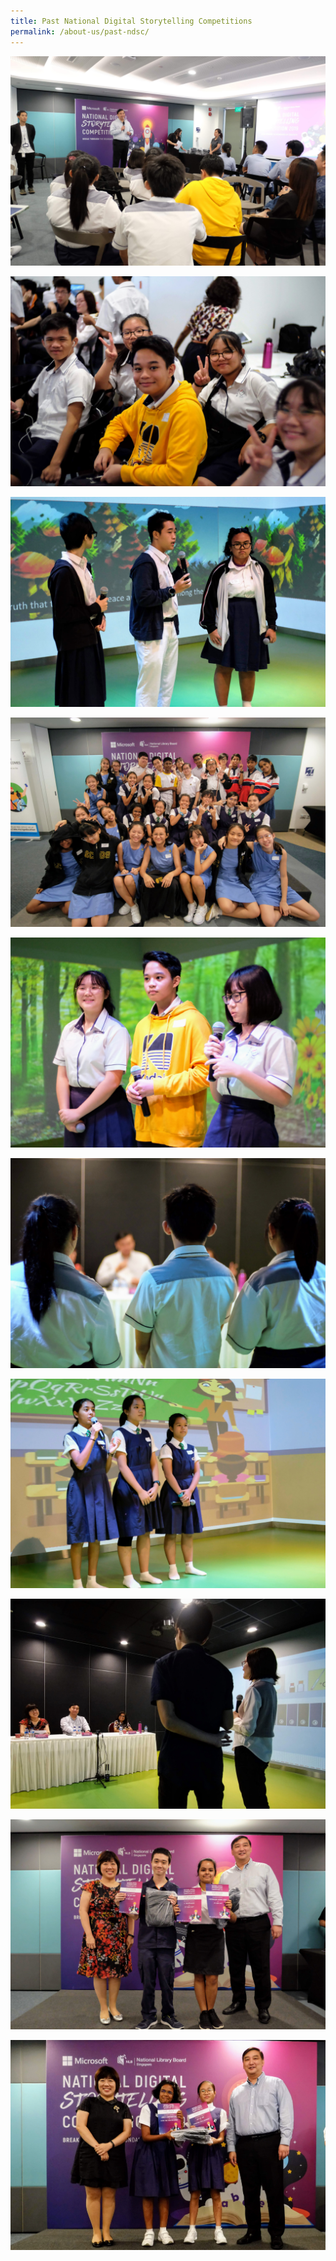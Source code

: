 ```yaml
---
title: Past National Digital Storytelling Competitions
permalink: /about-us/past-ndsc/
---
```


<div>
	<div class="row is-multiline">
		<div class="col is-one-third-desktop is-one-third-tablet">
			<img src="/images/photo-gallery/DSCF5735.jpg"><p/>
			<img src="/images/photo-gallery/DSCF5644.jpg"><p/>
			<img src="/images/photo-gallery/DSCF5589.jpg"><p/>
			<img src="/images/photo-gallery/DSCF5488.jpg"><p/>
		</div>
		<div class="col is-one-third-desktop is-one-third-tablet">
			<img src="/images/photo-gallery/DSCF5708.jpg"><p/>
			<img src="/images/photo-gallery/DSCF5721.jpg"><p/>
			<img src="/images/photo-gallery/DSCF5614.jpg"><p/>
		</div>
		<div class="col is-one-third-desktop is-one-third-tablet">
			<img src="/images/photo-gallery/DSCF6484.jpg"><p/>
			<img src="/images/photo-gallery/DSCF5811.jpg"><p/>
			<img src="/images/photo-gallery/DSCF6405.jpg"><p/>
		</div>
	</div>
</div>